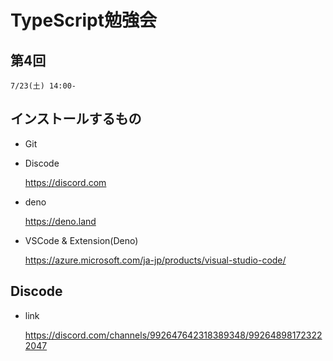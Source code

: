 # TypeScript勉強会

## 第4回

    7/23(土) 14:00-

## インストールするもの

- Git

- Discode

    https://discord.com

- deno
    
    https://deno.land

- VSCode & Extension(Deno)

    https://azure.microsoft.com/ja-jp/products/visual-studio-code/

## Discode

- link

    https://discord.com/channels/992647642318389348/992648981723222047
